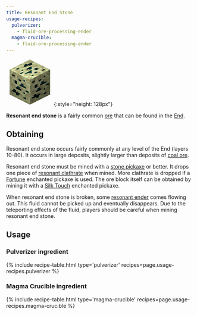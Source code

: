 ```yaml
---
title: Resonant End Stone
usage-recipes:
  pulverizer:
    - fluid-ore-processing-ender
  magma-crucible:
    - fluid-ore-processing-ender
---
```


![Resonant End Stone](/assets/images/thermal-foundation/ore-fluid-ender.png){:style="height: 128px"}


**Resonant end stone** is a fairly common
[ore](https://minecraft.gamepedia.com/Ore) that can be found in the
[End](https://minecraft.gamepedia.com/The_End).


Obtaining
---------
Resonant end stone occurs fairly commonly at any level of the End (layers
10-80). It occurs in large deposits, slightly larger than deposits of [coal
ore](https://minecraft.gamepedia.com/Coal_Ore).

Resonant end stone must be mined with a [stone
pickaxe](https://minecraft.gamepedia.com/Pickaxe) or better. It drops one piece
of [resonant clathrate](/docs/thermal-foundation/materials/resonant-clathrate/)
when mined. More clathrate is dropped if a
[Fortune](https://minecraft.gamepedia.com/Fortune) enchanted pickaxe is used.
The ore block itself can be obtained by mining it with a [Silk
Touch](https://minecraft.gamepedia.com/Silk_Touch) enchanted pickaxe.

When resonant end stone is broken, some [resonant
ender](/docs/thermal-foundation/fluids/resonant-ender/) comes flowing out. This
fluid cannot be picked up and eventually disappears. Due to the teleporting
effects of the fluid, players should be careful when mining resonant end stone.


Usage
-----

### Pulverizer ingredient
{% include recipe-table.html type='pulverizer' recipes=page.usage-recipes.pulverizer %}

### Magma Crucible ingredient
{% include recipe-table.html type='magma-crucible' recipes=page.usage-recipes.magma-crucible %}
